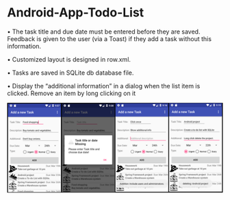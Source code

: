 # Android-App-Todo-List

• The task title and due date must be entered before they are saved. Feedback is given to the user (via a Toast) if they add a task without
this information.

• Customized layout is designed in row.xml.

• Tasks are saved in SQLite db database file.

• Display the “additional information” in a dialog when the list item is clicked. Remove an item by long clicking on it

![alt text](https://github.com/wangchit/Android-App-Todo-List/blob/master/wangchit_todolist_screenshot.png)
